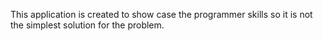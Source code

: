 ﻿This application is created to show case the programmer skills so it is not the simplest solution for the problem.